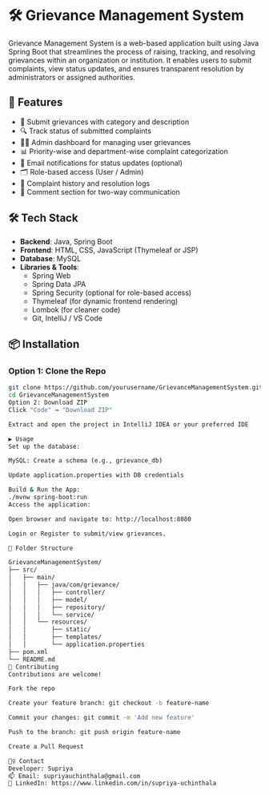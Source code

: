 # 🛠️ Grievance Management System

Grievance Management System is a web-based application built using Java Spring Boot that streamlines the process of raising, tracking, and resolving grievances within an organization or institution. It enables users to submit complaints, view status updates, and ensures transparent resolution by administrators or assigned authorities.

## 🚀 Features

- 📝 Submit grievances with category and description
- 🔍 Track status of submitted complaints
- 👨‍💼 Admin dashboard for managing user grievances
- 📊 Priority-wise and department-wise complaint categorization
- 🔔 Email notifications for status updates (optional)
- 🗂️ Role-based access (User / Admin)
- 🧾 Complaint history and resolution logs
- 💬 Comment section for two-way communication

## 🛠️ Tech Stack

- **Backend**: Java, Spring Boot
- **Frontend**: HTML, CSS, JavaScript (Thymeleaf or JSP)
- **Database**: MySQL 
- **Libraries & Tools**:
  - Spring Web
  - Spring Data JPA
  - Spring Security (optional for role-based access)
  - Thymeleaf (for dynamic frontend rendering)
  - Lombok (for cleaner code)
  - Git, IntelliJ / VS Code

## 📦 Installation

### Option 1: Clone the Repo

```bash
git clone https://github.com/yourusername/GrievanceManagementSystem.git
cd GrievanceManagementSystem
Option 2: Download ZIP
Click "Code" → "Download ZIP"

Extract and open the project in IntelliJ IDEA or your preferred IDE

▶️ Usage
Set up the database:

MySQL: Create a schema (e.g., grievance_db)

Update application.properties with DB credentials

Build & Run the App:
./mvnw spring-boot:run
Access the application:

Open browser and navigate to: http://localhost:8080

Login or Register to submit/view grievances.

📂 Folder Structure

GrievanceManagementSystem/
├── src/
│   ├── main/
│   │   ├── java/com/grievance/
│   │   │   ├── controller/
│   │   │   ├── model/
│   │   │   ├── repository/
│   │   │   └── service/
│   │   └── resources/
│   │       ├── static/
│   │       ├── templates/
│   │       └── application.properties
├── pom.xml
└── README.md
🤝 Contributing
Contributions are welcome!

Fork the repo

Create your feature branch: git checkout -b feature-name

Commit your changes: git commit -m 'Add new feature'

Push to the branch: git push origin feature-name

Create a Pull Request

🙋‍♀️ Contact
Developer: Supriya
📫 Email: supriyauchinthala@gmail.com
🔗 LinkedIn: https://www.linkedin.com/in/supriya-uchinthala
